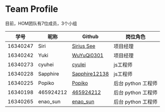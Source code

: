 # Team Profile

目前，HOM团队有7位成员，3个小组

| 学号     | 昵称      | Github                                            | 岗位角色           |
| -------- | --------- | ------------------------------------------------- | ------------------ |
| 16340247 | Siri      | [Sirius See](https://github.com/Siriussee)        | 项目经理           |
| 16340242 | Yuki      | [WuYuQi0301](https://github.com/WuYuQi0301)       | 项目经理           |
| 16340273 | cyuhei    | [cyulei](https://github.com/cyulei)               | js工程师           |
| 16340228 | Sapphire  | [Sapphire12138](https://github.com/Sapphire12138) | js工程师           |
| 16340225 | Popiko    | [Popiko](https://github.com/Popiko)               | 后台 python 工程师 |
| 16340198 | 465924212 | [465924212](https://github.com/465924212)         | 后台 python 工程师 |
| 16340265 | enao_sun  | [enao_sun](https://github.com/enaosun)            | 后台 python 工程师 |
